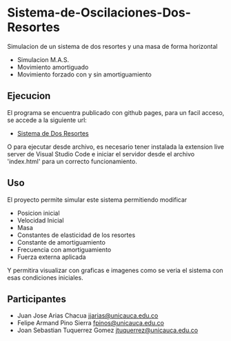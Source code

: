 # Sistema-de-Oscilaciones-Dos-Resortes
Simulacion de un sistema de dos resortes y una masa de forma horizontal  
* Simulacion M.A.S. 
* Movimiento amortiguado
* Movimiento forzado con y sin amortiguamiento

## Ejecucion
El programa se encuentra publicado con github pages, para un facil acceso, se accede a la siguiente url:
* [Sistema de Dos Resortes](https://sebastiantuquerrezg.github.io/Sistema-de-Oscilaciones/)

O para ejecutar desde archivo, es necesario tener instalada la extension live server de Visual Studio Code e iniciar el servidor desde el archivo 'index.html' para un correcto funcionamiento.

## Uso
El proyecto permite simular este sistema permitiendo modificar 
* Posicion inicial
* Velocidad Inicial
* Masa
* Constantes de elasticidad de los resortes
* Constante de amortiguamiento
* Frecuencia con amortiguamiento
* Fuerza externa aplicada

Y permitira visualizar con graficas e imagenes como se veria el sistema con esas condiciones iniciales.

## Participantes
* Juan Jose Arias Chacua <jjarias@unicauca.edu.co>
* Felipe Armand Pino Sierra <fpinos@unicauca.edu.co>
* Joan Sebastian Tuquerrez Gomez <jtuquerrez@unicauca.edu.co>

